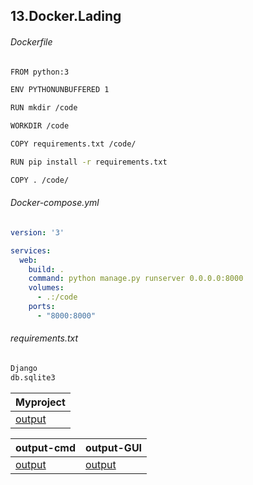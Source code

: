 13.Docker.Lading
----
###### Dockerfile

```bash
FROM python:3

ENV PYTHONUNBUFFERED 1

RUN mkdir /code

WORKDIR /code

COPY requirements.txt /code/

RUN pip install -r requirements.txt

COPY . /code/

```

###### Docker-compose.yml

```yaml
version: '3'

services:
  web:
    build: .
    command: python manage.py runserver 0.0.0.0:8000
    volumes:
      - .:/code
    ports:
      - "8000:8000"
```

###### requirements.txt

```bash
Django
db.sqlite3
```

|Myproject|
| :------------ |
|[output](https://github.com/manlyalex/test-courses-ci-cd/tree/master/13.Docker.Lading/project)|

|output-cmd|output-GUI|
| :------------ |:------------ |
|[output](https://ibb.co/V2xYxq8)|[output](https://ibb.co/0nMY7XG)|
